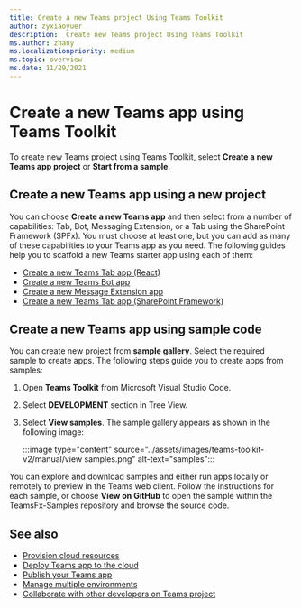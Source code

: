 ```yaml
---
title: Create a new Teams project Using Teams Toolkit
author: zyxiaoyuer
description:  Create new Teams project Using Teams Toolkit
ms.author: zhany
ms.localizationpriority: medium
ms.topic: overview
ms.date: 11/29/2021
---
```


# Create a new Teams app using Teams Toolkit

To create new Teams project using Teams Toolkit, select **Create a new Teams app project** or **Start from a sample**.

## Create a new Teams app using a new project

You can choose **Create a new Teams app** and then select from a number of capabilities: Tab, Bot, Messaging Extension, or a Tab using the SharePoint Framework (SPFx). You must choose at least one, but you can add as many of these capabilities to your Teams app as you need. The following guides help you to scaffold a new Teams starter app using each of them:

- [Create a new Teams Tab app (React)](/microsoftteams/platform/sbs-gs-javascript?tabs=vscode%2Cvsc%2Cviscode%2Cvcode&tutorial-step=2)
- [Create a new Teams Bot app](/microsoftteams/platform/sbs-gs-spfx?tabs=vscode%2Cviscode&branch)
- [Create a new Message Extension app](/microsoftteams/platform/sbs-gs-javascript?tabs=vscode%2Cvsc%2Cviscode%2Cvcode&tutorial-step=6&branch)
- [Create a new Teams Tab app (SharePoint Framework)](/microsoftteams/platform/sbs-gs-spfx?tabs=vscode%2Cviscode&branch)

## Create a new Teams app using sample code

You can create new project from **sample gallery**. Select the required sample to create apps. The following steps guide you to create apps from samples:

 1. Open **Teams Toolkit** from Microsoft Visual Studio Code.
 1. Select **DEVELOPMENT** section in Tree View.
 1. Select **View samples**. The sample gallery appears as shown in the following image:
   
    :::image type="content" source="../assets/images/teams-toolkit-v2/manual/view samples.png" alt-text="samples":::

You can explore and download samples and either run apps locally or remotely to preview in the Teams web client. Follow the instructions for each sample, or  choose **View on GitHub** to open the sample within the TeamsFx-Samples repository and browse the source code.

## See also

* [Provision cloud resources](provision.md)
* [Deploy Teams app to the cloud](deploy.md)
* [Publish your Teams app](TeamsFx-collaboration.md)
* [Manage multiple environments](TeamsFx-multi-env.md)
* [Collaborate with other developers on Teams project](TeamsFx-collaboration.md)
